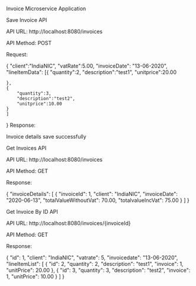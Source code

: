 Invoice Microservice Application

Save Invoice API

API URL: http://localhost:8080/invoices

API Method: POST

Request:

{
	"client":"IndiaNIC",
	"vatRate":5.00,
	"invoiceDate": "13-06-2020",
	"lineItemData": [{
		"quantity":2,
		"description":"test1",
		"unitprice":20.00
		
	},
	{
		"quantity":3,
		"description":"test2",
		"unitprice":10.00
	}
	]
}
Response:

Invoice details save successfully   

Get Invoices API

API URL: http://localhost:8080/invoices

API Method: GET

Response:

{
    "invoiceDetails": [
        {
            "invoiceId": 1,
            "client": "IndiaNIC",
            "invoiceDate": "2020-06-13",
            "totalValueWithoutVat": 70.00,
            "totalvalueIncVat": 75.00
        }
    ]
}

Get Invoice By ID API

API URL: http://localhost:8080/invoices/{invoiceId}

API Method: GET

Response:

{
    "id": 1,
    "client": "IndiaNIC",
    "vatrate": 5,
    "invoicedate": "13-06-2020",
    "lineItemList": [
        {
            "id": 2,
            "quantity": 2,
            "description": "test1",
            "invoice": 1,
            "unitPrice": 20.00
        },
        {
            "id": 3,
            "quantity": 3,
            "description": "test2",
            "invoice": 1,
            "unitPrice": 10.00
        }
    ]
}
    
